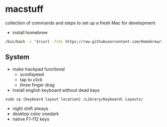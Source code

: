 # macstuff
collection of commands and steps to set up a fresh Mac for development

* install homebrew
```sh
/bin/bash -c "$(curl -fsSL https://raw.githubusercontent.com/Homebrew/install/master/install.sh)"
```

## System
* make trackpad functional
  * scrollspeed
  * tap to click
  * three finger drag
* install english keyboard without dead keys
 ```
 sudo cp {keyboard layout location} /Library/Keyboard\ Layouts/
 ```
* night shift always
* desktop color onedark
* native F1-f12 keys
